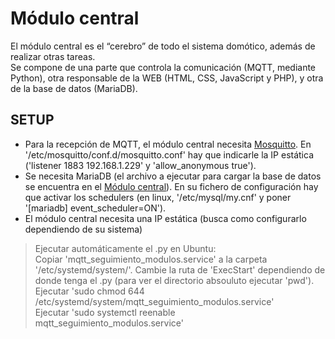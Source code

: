 # Módulo central
El módulo central es el “cerebro” de todo el sistema domótico, además de realizar otras tareas.<br/>
Se compone de una parte que controla la comunicación (MQTT, mediante Python), otra responsable de la WEB (HTML, CSS, JavaScript y PHP), y otra de la base de datos (MariaDB).

## SETUP
- Para la recepción de MQTT, el módulo central necesita [Mosquitto](https://mosquitto.org/blog/2013/01/mosquitto-debian-repository/). En '/etc/mosquitto/conf.d/mosquitto.conf' hay que indicarle la IP estática ('listener 1883 192.168.1.229' y 'allow_anonymous true').
- Se necesita MariaDB (el archivo a ejecutar para cargar la base de datos se encuentra en el [Módulo central](https://github.com/rogermiranda1000/Domotica#m%C3%B3dulo-central)). En su fichero de configuración hay que activar los schedulers (en linux, '/etc/mysql/my.cnf' y poner '[mariadb] event_scheduler=ON').
- El módulo central necesita una IP estática (busca como configurarlo dependiendo de su sistema)

> Ejecutar automáticamente el .py en Ubuntu:<br/>
> Copiar 'mqtt_seguimiento_modulos.service' a la carpeta '/etc/systemd/system/'. Cambie la ruta de 'ExecStart' dependiendo de donde tenga el .py (para ver el directorio absouluto ejecutar 'pwd').<br/>
> Ejecutar 'sudo chmod 644 /etc/systemd/system/mqtt_seguimiento_modulos.service'<br/>
> Ejecutar 'sudo systemctl reenable mqtt_seguimiento_modulos.service'